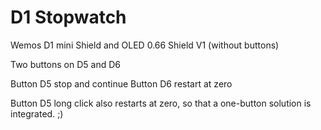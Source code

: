 # D1 Stopwatch

Wemos D1 mini Shield and OLED 0.66 Shield V1 (without buttons)

Two buttons on D5 and D6

Button D5 stop and continue
Button D6 restart at zero

Button D5 long click also restarts at zero, so that a one-button solution is integrated. ;)